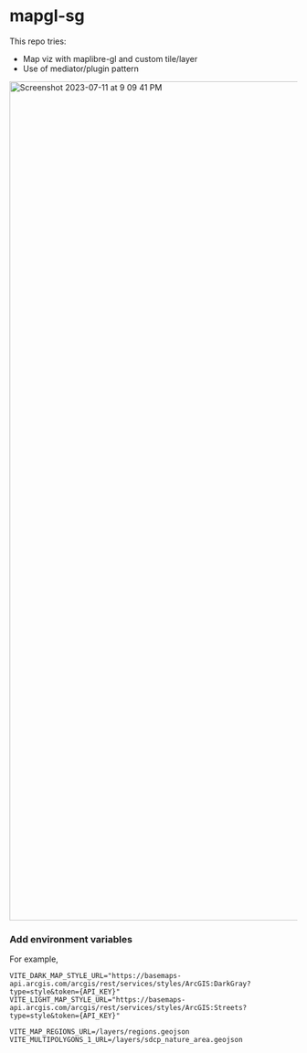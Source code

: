 # mapgl-sg

This repo tries:
- Map viz with maplibre-gl and custom tile/layer
- Use of mediator/plugin pattern 

<img width="1470" alt="Screenshot 2023-07-11 at 9 09 41 PM" src="https://github.com/alvinsj/mapgl-sg/assets/243186/69371a35-97c2-4937-995c-a497ee07ea30">

### Add environment variables 

For example,
```
VITE_DARK_MAP_STYLE_URL="https://basemaps-api.arcgis.com/arcgis/rest/services/styles/ArcGIS:DarkGray?type=style&token={API_KEY}"
VITE_LIGHT_MAP_STYLE_URL="https://basemaps-api.arcgis.com/arcgis/rest/services/styles/ArcGIS:Streets?type=style&token={API_KEY}"

VITE_MAP_REGIONS_URL=/layers/regions.geojson
VITE_MULTIPOLYGONS_1_URL=/layers/sdcp_nature_area.geojson
```
